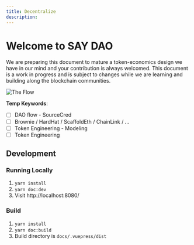 ```yaml
---
title: Decentralize
description:
---
```


# Welcome to SAY DAO

We are preparing this document to mature a token-economics design we have in our mind and your contribution is always welcomed. This document is a work in progress and is subject to changes while we are learning and building along the blockchain communities.

![The Flow](https://github.com/ehsan-g/road-map-docs/blob/main/docs/.vuepress/public/sayFlow.png?raw=true)

**Temp Keywords**:

- [ ] DAO flow - SourceCred
- [ ] Brownie / HardHat / ScaffoldEth / ChainLink / ...
- [ ] Token Engineering - Modeling
- [ ] Token Engineering

## Development

### Running Locally

1. `yarn install`
2. `yarn doc:dev`
3. Visit http://localhost:8080/

### Build

1. `yarn install`
2. `yarn doc:build`
3. Build directory is `docs/.vuepress/dist`
